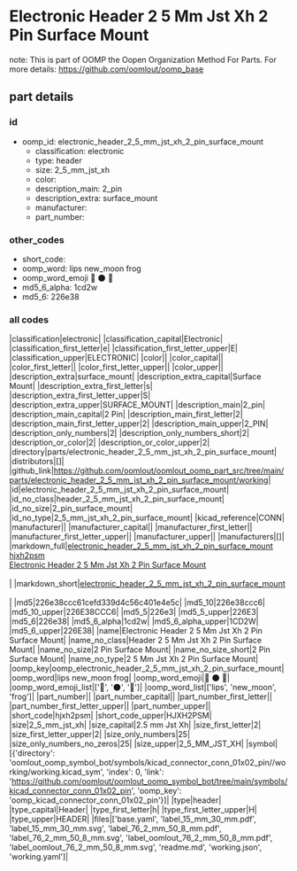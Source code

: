 # Electronic Header 2 5 Mm Jst Xh 2 Pin Surface Mount  

note: This is part of OOMP the Oopen Organization Method For Parts. For more details: https://github.com/oomlout/oomp_base

##  part details





### id
* oomp_id: electronic_header_2_5_mm_jst_xh_2_pin_surface_mount
  * classification: electronic
  * type: header
  * size: 2_5_mm_jst_xh
  * color: 
  * description_main: 2_pin
  * description_extra: surface_mount
  * manufacturer: 
  * part_number: 

### other_codes
* short_code: 
* oomp_word: lips new_moon frog
* oomp_word_emoji :lips: :new_moon: :frog:
* md5_6_alpha: 1cd2w
* md5_6: 226e38

### all codes 
|classification|electronic|
|classification_capital|Electronic|
|classification_first_letter|e|
|classification_first_letter_upper|E|
|classification_upper|ELECTRONIC|
|color||
|color_capital||
|color_first_letter||
|color_first_letter_upper||
|color_upper||
|description_extra|surface_mount|
|description_extra_capital|Surface Mount|
|description_extra_first_letter|s|
|description_extra_first_letter_upper|S|
|description_extra_upper|SURFACE_MOUNT|
|description_main|2_pin|
|description_main_capital|2 Pin|
|description_main_first_letter|2|
|description_main_first_letter_upper|2|
|description_main_upper|2_PIN|
|description_only_numbers|2|
|description_only_numbers_short|2|
|description_or_color|2|
|description_or_color_upper|2|
|directory|parts/electronic_header_2_5_mm_jst_xh_2_pin_surface_mount|
|distributors|[]|
|github_link|https://github.com/oomlout/oomlout_oomp_part_src/tree/main/parts/electronic_header_2_5_mm_jst_xh_2_pin_surface_mount/working|
|id|electronic_header_2_5_mm_jst_xh_2_pin_surface_mount|
|id_no_class|header_2_5_mm_jst_xh_2_pin_surface_mount|
|id_no_size|2_pin_surface_mount|
|id_no_type|2_5_mm_jst_xh_2_pin_surface_mount|
|kicad_reference|CONN|
|manufacturer||
|manufacturer_capital||
|manufacturer_first_letter||
|manufacturer_first_letter_upper||
|manufacturer_upper||
|manufacturers|[]|
|markdown_full|[electronic_header_2_5_mm_jst_xh_2_pin_surface_mount](https://github.com/oomlout/oomlout_oomp_part_src/tree/main/parts/electronic_header_2_5_mm_jst_xh_2_pin_surface_mount/working)<br>[hjxh2psm](https://github.com/oomlout/oomlout_oomp_part_src/tree/main/parts/electronic_header_2_5_mm_jst_xh_2_pin_surface_mount/working)<br>[Electronic Header 2 5 Mm Jst Xh 2 Pin Surface Mount](https://github.com/oomlout/oomlout_oomp_part_src/tree/main/parts/electronic_header_2_5_mm_jst_xh_2_pin_surface_mount/working)<br><br>|
|markdown_short|[electronic_header_2_5_mm_jst_xh_2_pin_surface_mount](https://github.com/oomlout/oomlout_oomp_part_src/tree/main/parts/electronic_header_2_5_mm_jst_xh_2_pin_surface_mount/working)<br><br>|
|md5|226e38ccc61cefd339d4c56c401e4e5c|
|md5_10|226e38ccc6|
|md5_10_upper|226E38CCC6|
|md5_5|226e3|
|md5_5_upper|226E3|
|md5_6|226e38|
|md5_6_alpha|1cd2w|
|md5_6_alpha_upper|1CD2W|
|md5_6_upper|226E38|
|name|Electronic Header 2 5 Mm Jst Xh 2 Pin Surface Mount|
|name_no_class|Header 2 5 Mm Jst Xh 2 Pin Surface Mount|
|name_no_size|2 Pin Surface Mount|
|name_no_size_short|2 Pin Surface Mount|
|name_no_type|2 5 Mm Jst Xh 2 Pin Surface Mount|
|oomp_key|oomp_electronic_header_2_5_mm_jst_xh_2_pin_surface_mount|
|oomp_word|lips new_moon frog|
|oomp_word_emoji|:lips: :new_moon: :frog:|
|oomp_word_emoji_list|[':lips:', ':new_moon:', ':frog:']|
|oomp_word_list|['lips', 'new_moon', 'frog']|
|part_number||
|part_number_capital||
|part_number_first_letter||
|part_number_first_letter_upper||
|part_number_upper||
|short_code|hjxh2psm|
|short_code_upper|HJXH2PSM|
|size|2_5_mm_jst_xh|
|size_capital|2.5 mm Jst Xh|
|size_first_letter|2|
|size_first_letter_upper|2|
|size_only_numbers|25|
|size_only_numbers_no_zeros|25|
|size_upper|2_5_MM_JST_XH|
|symbol|[{'directory': 'oomlout_oomp_symbol_bot/symbols/kicad_connector_conn_01x02_pin//working/working.kicad_sym', 'index': 0, 'link': 'https://github.com/oomlout/oomlout_oomp_symbol_bot/tree/main/symbols/kicad_connector_conn_01x02_pin', 'oomp_key': 'oomp_kicad_connector_conn_01x02_pin'}]|
|type|header|
|type_capital|Header|
|type_first_letter|h|
|type_first_letter_upper|H|
|type_upper|HEADER|
|files|['base.yaml', 'label_15_mm_30_mm.pdf', 'label_15_mm_30_mm.svg', 'label_76_2_mm_50_8_mm.pdf', 'label_76_2_mm_50_8_mm.svg', 'label_oomlout_76_2_mm_50_8_mm.pdf', 'label_oomlout_76_2_mm_50_8_mm.svg', 'readme.md', 'working.json', 'working.yaml']|
